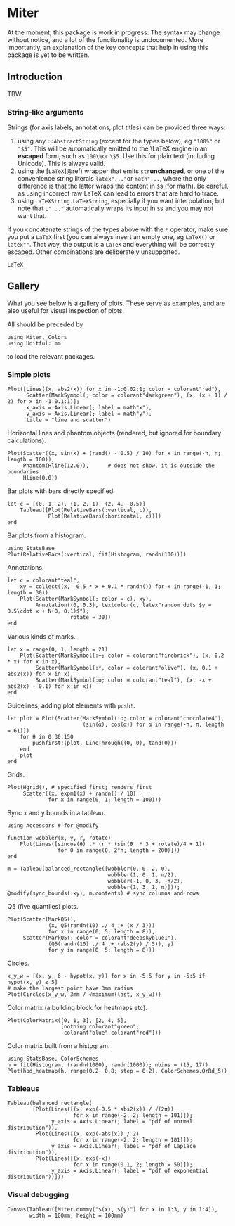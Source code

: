 # Miter

At the moment, this package is work in progress. The syntax may change without notice, and a lot of the functionality is undocumented. More importantly, an explanation of the key concepts that help in using this package is yet to be written.

## Introduction

TBW

### String-like arguments

Strings (for axis labels, annotations, plot titles) can be provided three ways:

1. using any `::AbstractString` (except for the types below), eg `"100%"` or `"$5"`. This will be automatically emitted to the \LaTeX engine in an **escaped** form, such as `100\%`or `\$5`. Use this for plain text (including Unicode). This is always valid.
2. using the [`LaTeX`]@ref) wrapper that emits `str`**unchanged**, or one of the convenience string literals `latex"..."`or `math"...`, where the only difference is that the latter wraps the content in `$`s (for math). Be careful, as using incorrect raw LaTeX can lead to errors that are hard to trace.
3. using `LaTeXString.LaTeXString`, especially if you want interpolation, but note that `L"..."` automatically wraps its input in `$`s and you may not want that.

If you concatenate strings of the types above with the `*` operator, make sure you put a `LaTeX` first (you can always insert an empty one, eg `LaTeX()` or `latex""`. That way, the output is a `LaTeX` and everything will be correctly escaped. Other combinations are deliberately unsupported.

```@docs
LaTeX
```

## Gallery

What you see below is a gallery of plots. These serve as examples, and are also useful for visual inspection of plots.

All should be preceded by

```@example all
using Miter, Colors
using Unitful: mm
```
to load the relevant packages.

### Simple plots

```@example all
Plot([Lines((x, abs2(x)) for x in -1:0.02:1; color = colorant"red"),
      Scatter(MarkSymbol(; color = colorant"darkgreen"), (x, (x + 1) / 2) for x in -1:0.1:1)];
      x_axis = Axis.Linear(; label = math"x"),
      y_axis = Axis.Linear(; label = math"y"),
      title = "line and scatter")
```

Horizontal lines and phantom objects (rendered, but ignored for boundary calculations).

```@example all
Plot(Scatter((x, sin(x) + (rand() - 0.5) / 10) for x in range(-π, π; length = 100)),
     Phantom(Hline(12.0)),      # does not show, it is outside the boundaries
     Hline(0.0))
```

Bar plots with bars directly specified.

```@example all
let c = [(0, 1, 2), (1, 2, 1), (2, 4, -0.5)]
    Tableau([Plot(RelativeBars(:vertical, c)),
             Plot(RelativeBars(:horizontal, c))])
end
```

Bar plots from a histogram.
```@example all
using StatsBase
Plot(RelativeBars(:vertical, fit(Histogram, randn(100))))
```

Annotations.

```@example all
let c = colorant"teal",
    xy = collect((x,  0.5 * x + 0.1 * randn()) for x in range(-1, 1; length = 30))
    Plot(Scatter(MarkSymbol(; color = c), xy),
         Annotation((0, 0.3), textcolor(c, latex"random dots $y = 0.5\cdot x + N(0, 0.1)$");
                    rotate = 30))
end
```

Various kinds of marks.

```@example all
let x = range(0, 1; length = 21)
    Plot(Scatter(MarkSymbol(:+; color = colorant"firebrick"), (x, 0.2 * x) for x in x),
         Scatter(MarkSymbol(:*, color = colorant"olive"), (x, 0.1 + abs2(x)) for x in x),
         Scatter(MarkSymbol(:o; color = colorant"teal"), (x, -x + abs2(x) - 0.1) for x in x))
end
```

Guidelines, adding plot elements with `push!`.

```@example all
let plot = Plot(Scatter(MarkSymbol(:o; color = colorant"chocolate4"),
                        (sin(α), cos(α)) for α in range(-π, π, length = 61)))
    for θ in 0:30:150
        pushfirst!(plot, LineThrough((0, 0), tand(θ)))
    end
    plot
end
```

Grids.

```@example all
Plot(Hgrid(), # specified first; renders first
     Scatter((x, expm1(x) + randn() / 10)
             for x in range(0, 1; length = 100)))
```

Sync x and y bounds in a tableau.

```@example all
using Accessors # for @modify

function wobbler(x, y, r, rotate)
    Plot(Lines([sincos(θ) .* (r * (sin(θ  * 3 + rotate)/4 + 1))
                for θ in range(0, 2*π; length = 200)]))
end

m = Tableau(balanced_rectangle([wobbler(0, 0, 2, 0),
                                wobbler(1, 0, 1, π/2),
                                wobbler(-1, 0, 3, -π/2),
                                wobbler(1, 3, 1, π)]));
@modify(sync_bounds(:xy), m.contents) # sync columns and rows
```

Q5 (five quantiles) plots.

```@example all
Plot(Scatter(MarkQ5(),
             (x, Q5(randn(10) ./ 4 .+ (x / 3)))
             for x in range(0, 5; length = 8)),
     Scatter(MarkQ5(; color = colorant"deepskyblue1"),
             (Q5(randn(10) ./ 4 .+ (abs2(y) / 5)), y)
             for y in range(0, 5; length = 8)))
```

Circles.

```@example all
x_y_w = [(x, y, 6 - hypot(x, y)) for x in -5:5 for y in -5:5 if hypot(x, y) ≤ 5]
# make the largest point have 3mm radius
Plot(Circles(x_y_w, 3mm / √maximum(last, x_y_w)))
```

Color matrix (a building block for heatmaps etc).

```@example all
Plot(ColorMatrix([0, 1, 3], [2, 4, 5],
                 [nothing colorant"green";
                  colorant"blue" colorant"red"]))
```

Color matrix built from a histogram.

```@example all
using StatsBase, ColorSchemes
h = fit(Histogram, (randn(1000), randn(1000)); nbins = (15, 17))
Plot(hpd_heatmap(h, range(0.2, 0.8; step = 0.2), ColorSchemes.OrRd_5))
```

### Tableaus

```@example all
Tableau(balanced_rectangle(
        [Plot(Lines([(x, exp(-0.5 * abs2(x)) / √(2π))
                     for x in range(-2, 2; length = 101)]);
              y_axis = Axis.Linear(; label = "pdf of normal distribution")),
         Plot(Lines([(x, exp(-abs(x)) / 2)
                     for x in range(-2, 2; length = 101)]);
              y_axis = Axis.Linear(; label = "pdf of Laplace distribution")),
         Plot(Lines([(x, exp(-x))
                     for x in range(0.1, 2; length = 50)]);
              y_axis = Axis.Linear(; label = "pdf of exponential distribution"))]))
```

### Visual debugging

```@example all
Canvas(Tableau([Miter.dummy("$(x), $(y)") for x in 1:3, y in 1:4]),
       width = 100mm, height = 100mm)
```
